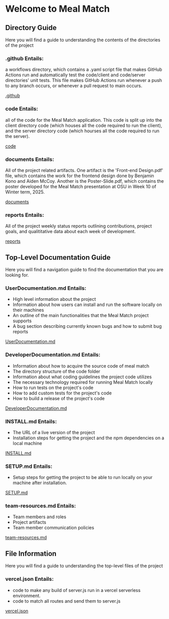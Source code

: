 # Welcome to Meal Match

## Directory Guide
Here you will find a guide to understanding the contents of the directories of the project

### .github Entails: 
a workflows directory, which contains a .yaml script file that makes GitHub Actions run and automatically test the code/client and code/server directories' unit tests. This file makes GitHub Actions run whenever a push to any branch occurs, or whenever a pull request to main occurs.

[.github](./.github)

### code Entails: 
all of the code for the Meal Match application. This code is split up into the client directory code (which houses all the code required to run the client), and the server directory code (which hourses all the code required to run the server).

[code](./code)

### documents Entails: 
All of the project related artifacts. One artifact is the 'Front-end Design.pdf' file, which contains the work for the frontend design done by Benjamin Kono and Aiden McCoy. Another is the Poster-Slide.pdf, which contains the poster developed for the Meal Match presentation at OSU in Week 10 of Winter term, 2025.

[documents](./documents)

### reports Entails: 
All of the project weekly status reports outlining contributions, project goals, and qualititative data about each week of development.

[reports](./reports)

## Top-Level Documentation Guide
Here you will find a navigation guide to find the documentation that you are looking for.

### UserDocumentation.md Entails: 
- High level information about the project
- Information about how users can install and run the software locally on their machines
- An outline of the main functionalities that the Meal Match project supports
- A bug section describing currently known bugs and how to submit bug reports

[UserDocumentation.md](./UserDocumentation.md)

### DeveloperDocumentation.md Entails:
- Information about how to acquire the source code of meal match
- The directory structure of the code folder
- Information about what coding guidelines the project code utilizes
- The necessary technology required for running Meal Match locally
- How to run tests on the project's code
- How to add custom tests for the project's code
- How to build a release of the project's code

[DeveloperDocumentation.md](./DeveloperDocumentation.md)

### INSTALL.md Entails: 
- The URL of a live version of the project
- Installation steps for getting the project and the npm dependencies on a local machine

[INSTALL.md](./INSTALL.md)

### SETUP.md Entails: 
- Setup steps for getting the project to be able to run locally on your machine after installation.

[SETUP.md](./SETUP.md)

### team-resources.md Entails: 
- Team members and roles
- Project artifacts
- Team member communication policies

[team-resources.md](./team-resources.md)

## File Information 
Here you will find a guide to understanding the top-level files of the project

### vercel.json Entails: 
- code to make any build of server.js run in a vercel serverless environment.
- code to match all routes and send them to server.js

[vercel.json](./vercel.json)
